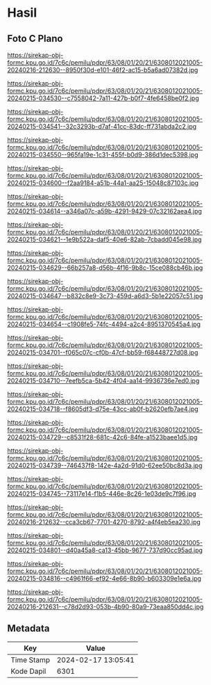 # Hasil

## Foto C Plano

https://sirekap-obj-formc.kpu.go.id/7c6c/pemilu/pdpr/63/08/01/20/21/6308012021005-20240216-212630--8950f30d-e101-46f2-ac15-b5a6ad07382d.jpg

https://sirekap-obj-formc.kpu.go.id/7c6c/pemilu/pdpr/63/08/01/20/21/6308012021005-20240215-034530--c7558042-7a11-427b-b0f7-4fe6458be0f2.jpg

https://sirekap-obj-formc.kpu.go.id/7c6c/pemilu/pdpr/63/08/01/20/21/6308012021005-20240215-034541--32c3293b-d7af-41cc-83dc-ff731abda2c2.jpg

https://sirekap-obj-formc.kpu.go.id/7c6c/pemilu/pdpr/63/08/01/20/21/6308012021005-20240215-034550--965fa19e-1c31-455f-b0d9-386d1dec5398.jpg

https://sirekap-obj-formc.kpu.go.id/7c6c/pemilu/pdpr/63/08/01/20/21/6308012021005-20240215-034600--f2aa9184-a51b-44a1-aa25-15048c87103c.jpg

https://sirekap-obj-formc.kpu.go.id/7c6c/pemilu/pdpr/63/08/01/20/21/6308012021005-20240215-034614--a346a07c-a59b-4291-9429-07c32162aea4.jpg

https://sirekap-obj-formc.kpu.go.id/7c6c/pemilu/pdpr/63/08/01/20/21/6308012021005-20240215-034621--1e9b522a-daf5-40e6-82ab-7cbadd045e98.jpg

https://sirekap-obj-formc.kpu.go.id/7c6c/pemilu/pdpr/63/08/01/20/21/6308012021005-20240215-034629--66b257a8-d56b-4f16-9b8c-15ce088cb46b.jpg

https://sirekap-obj-formc.kpu.go.id/7c6c/pemilu/pdpr/63/08/01/20/21/6308012021005-20240215-034647--b832c8e9-3c73-459d-a6d3-5b1e22057c51.jpg

https://sirekap-obj-formc.kpu.go.id/7c6c/pemilu/pdpr/63/08/01/20/21/6308012021005-20240215-034654--c1908fe5-74fc-4494-a2c4-8951370545a4.jpg

https://sirekap-obj-formc.kpu.go.id/7c6c/pemilu/pdpr/63/08/01/20/21/6308012021005-20240215-034701--f065c07c-cf0b-47cf-bb59-f68448727d08.jpg

https://sirekap-obj-formc.kpu.go.id/7c6c/pemilu/pdpr/63/08/01/20/21/6308012021005-20240215-034710--7eefb5ca-5b42-4f04-aa14-9936736e7ed0.jpg

https://sirekap-obj-formc.kpu.go.id/7c6c/pemilu/pdpr/63/08/01/20/21/6308012021005-20240215-034718--f8605df3-d75e-43cc-ab0f-b2620efb7ae4.jpg

https://sirekap-obj-formc.kpu.go.id/7c6c/pemilu/pdpr/63/08/01/20/21/6308012021005-20240215-034729--c8531f28-681c-42c6-84fe-a1523baee1d5.jpg

https://sirekap-obj-formc.kpu.go.id/7c6c/pemilu/pdpr/63/08/01/20/21/6308012021005-20240215-034739--746437f8-142e-4a2d-91d0-62ee50bc8d3a.jpg

https://sirekap-obj-formc.kpu.go.id/7c6c/pemilu/pdpr/63/08/01/20/21/6308012021005-20240215-034745--73117e14-f1b5-446e-8c26-1e03de9c7f96.jpg

https://sirekap-obj-formc.kpu.go.id/7c6c/pemilu/pdpr/63/08/01/20/21/6308012021005-20240216-212632--cca3cb67-7701-4270-8792-a4f4eb5ea230.jpg

https://sirekap-obj-formc.kpu.go.id/7c6c/pemilu/pdpr/63/08/01/20/21/6308012021005-20240215-034801--d40a45a8-ca13-45bb-9677-737d90cc95ad.jpg

https://sirekap-obj-formc.kpu.go.id/7c6c/pemilu/pdpr/63/08/01/20/21/6308012021005-20240215-034816--c4961f66-ef92-4e66-8b90-b603309e1e6a.jpg

https://sirekap-obj-formc.kpu.go.id/7c6c/pemilu/pdpr/63/08/01/20/21/6308012021005-20240216-212631--c78d2d93-053b-4b90-80a9-73eaa850dd4c.jpg


## Metadata

| Key        | Value               |
| ---------- | ------------------- |
| Time Stamp | 2024-02-17 13:05:41 |
| Kode Dapil | 6301                |



